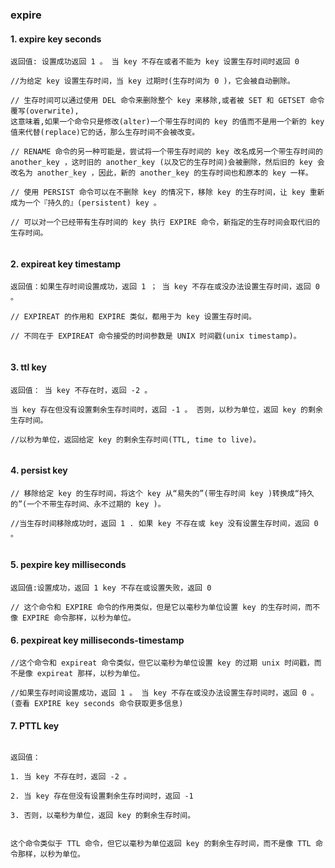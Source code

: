 ### expire


#### 1. expire key seconds

````
返回值: 设置成功返回 1 。 当 key 不存在或者不能为 key 设置生存时间时返回 0

//为给定 key 设置生存时间，当 key 过期时(生存时间为 0 )，它会被自动删除。
  
// 生存时间可以通过使用 DEL 命令来删除整个 key 来移除,或者被 SET 和 GETSET 命令覆写(overwrite),
这意味着,如果一个命令只是修改(alter)一个带生存时间的 key 的值而不是用一个新的 key 值来代替(replace)它的话，那么生存时间不会被改变。
   
// RENAME 命令的另一种可能是，尝试将一个带生存时间的 key 改名成另一个带生存时间的 another_key ，这时旧的 another_key (以及它的生存时间)会被删除，然后旧的 key 会改名为 another_key ，因此，新的 another_key 的生存时间也和原本的 key 一样。
   
// 使用 PERSIST 命令可以在不删除 key 的情况下，移除 key 的生存时间，让 key 重新成为一个『持久的』(persistent) key 。

// 可以对一个已经带有生存时间的 key 执行 EXPIRE 命令，新指定的生存时间会取代旧的生存时间。
   

````

#### 2. expireat key timestamp

````
返回值：如果生存时间设置成功，返回 1 ； 当 key 不存在或没办法设置生存时间，返回 0 。
    
// EXPIREAT 的作用和 EXPIRE 类似，都用于为 key 设置生存时间。
   
// 不同在于 EXPIREAT 命令接受的时间参数是 UNIX 时间戳(unix timestamp)。
   
````

####  3. ttl key

````
返回值： 当 key 不存在时，返回 -2 。 

当 key 存在但没有设置剩余生存时间时，返回 -1 。 否则，以秒为单位，返回 key 的剩余生存时间。
     
//以秒为单位，返回给定 key 的剩余生存时间(TTL, time to live)。
  
````

#### 4. persist key

````
// 移除给定 key 的生存时间，将这个 key 从“易失的”(带生存时间 key )转换成“持久的”(一个不带生存时间、永不过期的 key )。

//当生存时间移除成功时，返回 1 . 如果 key 不存在或 key 没有设置生存时间，返回 0 。
  
````

#### 5. pexpire key milliseconds 

````
返回值:设置成功，返回 1 key 不存在或设置失败，返回 0
    
// 这个命令和 EXPIRE 命令的作用类似，但是它以毫秒为单位设置 key 的生存时间，而不像 EXPIRE 命令那样，以秒为单位。

````

#### 6. pexpireat key milliseconds-timestamp 

````
//这个命令和 expireat 命令类似，但它以毫秒为单位设置 key 的过期 unix 时间戳，而不是像 expireat 那样，以秒为单位。
  
//如果生存时间设置成功，返回 1 。 当 key 不存在或没办法设置生存时间时，返回 0 。(查看 EXPIRE key seconds 命令获取更多信息)

````

#### 7. PTTL key

````

返回值：

1. 当 key 不存在时，返回 -2 。

2. 当 key 存在但没有设置剩余生存时间时，返回 -1

3. 否则，以毫秒为单位，返回 key 的剩余生存时间。
   

这个命令类似于 TTL 命令，但它以毫秒为单位返回 key 的剩余生存时间，而不是像 TTL 命令那样，以秒为单位。

````
 

